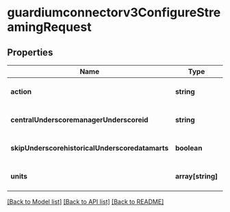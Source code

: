 # guardiumconnectorv3ConfigureStreamingRequest

## Properties
Name | Type | Description | Notes
------------ | ------------- | ------------- | -------------
**action** | **string** |  | [optional] [default to null]
**centralUnderscoremanagerUnderscoreid** | **string** |  | [optional] [default to null]
**skipUnderscorehistoricalUnderscoredatamarts** | **boolean** |  | [optional] [default to null]
**units** | **array[string]** |  | [optional] [default to null]

[[Back to Model list]](../README.md#documentation-for-models) [[Back to API list]](../README.md#documentation-for-api-endpoints) [[Back to README]](../README.md)


